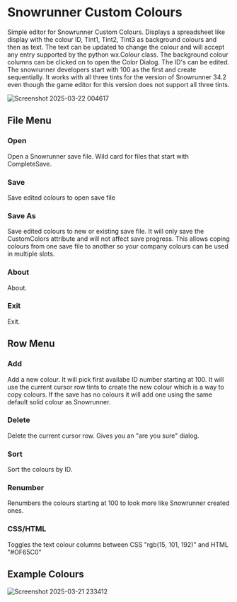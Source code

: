 # Snowrunner Custom Colours

Simple editor for Snowrunner Custom Colours. Displays a spreadsheet like display with the colour ID, Tint1, Tint2, Tint3 as background colours and then as text. The text can be updated to change the colour and will accept any entry supported by the python wx.Colour class. The background colour columns can be clicked on to open the Color Dialog. The ID's can be edited. The snowrunner developers start with 100 as the first and create sequentially. It works with all three tints for the version of Snowrunner 34.2 even though the game editor for this version does not support all three tints.

![Screenshot 2025-03-22 004617](https://github.com/user-attachments/assets/53f36193-eb60-4aa1-af59-a583edf5bd61)


## File Menu

### Open
Open a Snowrunner save file. Wild card for files that start with CompleteSave.

### Save
Save edited colours to open save file

### Save As
Save edited colours to new or existing save file. It will only save the CustomColors attribute and will not affect save progress. This allows coping colours from one save file to another so your company colours can be used in multiple slots.

### About
About.

### Exit
Exit.

## Row Menu

### Add
Add a new colour. It will pick first availabe ID number starting at 100. It will use the current cursor row tints to create the new colour which is a way to copy colours. If the save has no colours it will add one using the same default solid colour as Snowrunner.

### Delete
Delete the current cursor row. Gives you an "are you sure" dialog.

### Sort
Sort the colours by ID.

### Renumber
Renumbers the colours starting at 100 to look more like Snowrunner created ones.

### CSS/HTML
Toggles the text colour columns between CSS "rgb(15, 101, 192)" and HTML "#OF65C0"

## Example Colours
![Screenshot 2025-03-21 233412](https://github.com/user-attachments/assets/ce28ca77-b969-45fb-a2f9-a7c562c1f11e)



